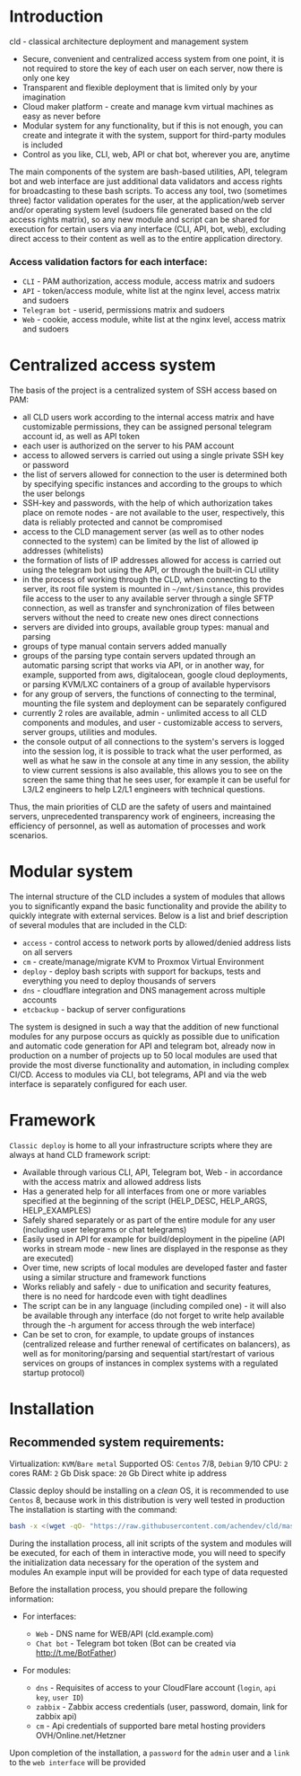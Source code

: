 # Introduction
cld - сlassical architecture deployment and management system

- Secure, convenient and centralized access system from one point, it is not required to store the key of each user on each server, now there is only one key
- Transparent and flexible deployment that is limited only by your imagination
- Cloud maker platform - create and manage kvm virtual machines as easy as never before
- Modular system for any functionality, but if this is not enough, you can create and integrate it with the system, support for third-party modules is included
- Control as you like, CLI, web, API or chat bot, wherever you are, anytime

The main components of the system are bash-based utilities, API, telegram bot and web interface are just additional data validators and access rights for broadcasting to these bash scripts.
To access any tool, two (sometimes three) factor validation operates for the user, at the application/web server and/or operating system level (sudoers file generated based on the cld access rights matrix), so any new module and script can be shared for execution for certain users via any interface (CLI, API, bot, web), excluding direct access to their content as well as to the entire application directory.

### Access validation factors for each interface:
- `CLI` - PAM authorization, access module, access matrix and sudoers
- `API` - token/access module, white list at the nginx level, access matrix and sudoers
- `Telegram bot` - userid, permissions matrix and sudoers
- `Web` - cookie, access module, white list at the nginx level, access matrix and sudoers

# Centralized access system
The basis of the project is a centralized system of SSH access based on PAM:
- all CLD users work according to the internal access matrix and have customizable permissions, they can be assigned personal telegram account id, as well as API token
- each user is authorized on the server to his PAM account
- access to allowed servers is carried out using a single private SSH key or password
- the list of servers allowed for connection to the user is determined both by specifying specific instances and according to the groups to which the user belongs
- SSH-key and passwords, with the help of which authorization takes place on remote nodes - are not available to the user, respectively, this data is reliably protected and cannot be compromised
- access to the CLD management server (as well as to other nodes connected to the system) can be limited by the list of allowed ip addresses (whitelists)
- the formation of lists of IP addresses allowed for access is carried out using the telegram bot using the API, or through the built-in CLI utility
- in the process of working through the CLD, when connecting to the server, its root file system is mounted in `~/mnt/$instance`, this provides file access to the user to any available server through a single SFTP connection, as well as transfer and synchronization of files between servers without the need to create new ones direct connections
- servers are divided into groups, available group types: manual and parsing
- groups of type manual contain servers added manually
- groups of the parsing type contain servers updated through an automatic parsing script that works via API, or in another way, for example, supported from aws, digitalocean, google cloud deployments, or parsing KVM/LXC containers of a group of available hypervisors
- for any group of servers, the functions of connecting to the terminal, mounting the file system and deployment can be separately configured
- currently 2 roles are available, admin - unlimited access to all CLD components and modules, and user - customizable access to servers, server groups, utilities and modules.
- the console output of all connections to the system's servers is logged into the session log, it is possible to track what the user performed, as well as what he saw in the console at any time in any session, the ability to view current sessions is also available, this allows you to see on the screen the same thing that he sees user, for example it can be useful for L3/L2 engineers to help L2/L1 engineers with technical questions.

Thus, the main priorities of CLD are the safety of users and maintained servers, unprecedented transparency work of engineers, increasing the efficiency of personnel, as well as automation of processes and work scenarios.

# Modular system
The internal structure of the CLD includes a system of modules that allows you to significantly expand the basic functionality and provide the ability to quickly integrate with external services. Below is a list and brief description of several modules that are included in the CLD:
- `access` - control access to network ports by allowed/denied address lists on all servers
- `cm` - create/manage/migrate KVM to Proxmox Virtual Environment
- `deploy` - deploy bash scripts with support for backups, tests and everything you need to deploy thousands of servers
- `dns` - cloudflare integration and DNS management across multiple accounts
- `etcbackup` - backup of server configurations

The system is designed in such a way that the addition of new functional modules for any purpose occurs as quickly as possible due to unification and automatic code generation for API and telegram bot, already now in production on a number of projects up to 50 local modules are used that provide the most diverse functionality and automation, in including complex CI/CD.
Access to modules via CLI, bot telegrams, API and via the web interface is separately configured for each user.

# Framework
`Classic deploy` is home to all your infrastructure scripts where they are always at hand
CLD framework script:
- Available through various CLI, API, Telegram bot, Web - in accordance with the access matrix and allowed address lists
- Has a generated help for all interfaces from one or more variables specified at the beginning of the script (HELP_DESC, HELP_ARGS, HELP_EXAMPLES)
- Safely shared separately or as part of the entire module for any user (including user telegrams or chat telegrams)
- Easily used in API for example for build/deployment in the pipeline (API works in stream mode - new lines are displayed in the response as they are executed)
- Over time, new scripts of local modules are developed faster and faster using a similar structure and framework functions
- Works reliably and safely - due to unification and security features, there is no need for hardcode even with tight deadlines
- The script can be in any language (including compiled one) - it will also be available through any interface (do not forget to write help available through the -h argument for access through the web interface)
- Can be set to cron, for example, to update groups of instances (centralized release and further renewal of certificates on balancers), as well as for monitoring/parsing and sequential start/restart of various services on groups of instances in complex systems with a regulated startup protocol)

# Installation
## Recommended system requirements:
Virtualization: `KVM`/`Bare metal`
Supported OS: `Centos` 7/8, `Debian` 9/10
CPU: `2` cores
RAM: `2` Gb
Disk space: `20` Gb
Direct white ip address

Classic deploy should be installing on a *clean* OS, it is recommended to use `Centos` 8, because work in this distribution is very well tested in production
The installation is starting with the command:
``` bash
bash -x <(wget -qO- "https://raw.githubusercontent.com/achendev/cld/master/setup/install_cld.sh")
```

During the installation process, all init scripts of the system and modules will be executed, for each of them in interactive mode, you will need to specify the initialization data necessary for the operation of the system and modules
An example input will be provided for each type of data requested

Before the installation process, you should prepare the following information:
- For interfaces:
	- `Web` - DNS name for WEB/API (cld.example.com)
	- `Chat bot` - Telegram bot token (Bot can be created via http://t.me/BotFather)

- For modules:
	- `dns` - Requisites of access to your CloudFlare account (`login`, `api key`, `user ID`)
	- `zabbix` - Zabbix access credentials (user, password, domain, link for zabbix api)
	- `cm` - Api credentials of supported bare metal hosting providers OVH/Online.net/Hetzner

Upon completion of the installation, a `password` for the `admin` user and a `link` to the `web interface` will be provided